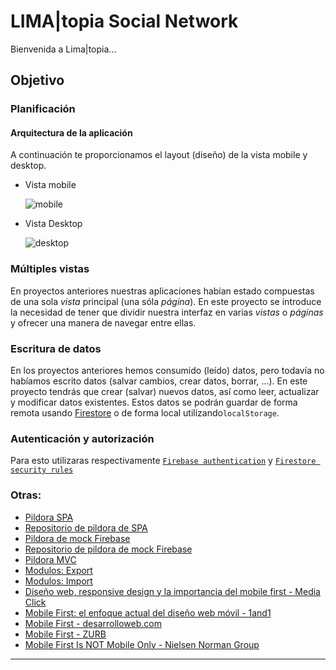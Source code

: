 # LIMA|topia Social Network

Bienvenida a Lima|topia...

## Objetivo

### Planificación

#### Arquitectura de la aplicación

A continuación te proporcionamos el layout (diseño) de la vista mobile y desktop.

- Vista mobile

  ![mobile](https://storage.googleapis.com/md-links/vistasMobile.png)

- Vista Desktop

  ![desktop](https://storage.googleapis.com/md-links/viewDesktop.png)

### Múltiples vistas

En proyectos anteriores nuestras aplicaciones habían estado compuestas de una
sola _vista_ principal (una sóla _página_). En este proyecto se introduce la
necesidad de tener que dividir nuestra interfaz en varias _vistas_ o _páginas_
y ofrecer una manera de navegar entre ellas.

### Escritura de datos

En los proyectos anteriores hemos consumido (leído) datos, pero todavía no
habíamos escrito datos (salvar cambios, crear datos, borrar, ...). En este
proyecto tendrás que crear (salvar) nuevos datos, así como leer, actualizar y
modificar datos existentes. Estos datos se podrán guardar de forma remota
usando [Firestore](https://firebase.google.com/docs/firestore) o de forma
local utilizando`localStorage`.

### Autenticación y autorización

Para esto utilizaras respectivamente
[`Firebase authentication`](https://firebase.google.com/docs/auth/) y
[`Firestore security rules`](https://firebase.google.com/docs/firestore/security/get-started)

### Otras:

- [Pildora SPA](https://www.loom.com/share/fa63a8ad0e9a43428222c15b6f6613d3)
- [Repositorio de pildora de SPA](https://github.com/betsyvies/bootcamp-spa)
- [Pildora de mock Firebase](https://www.youtube.com/watch?v=06myVn41OTY&t=1s)
- [Repositorio de pildora de mock Firebase](https://github.com/Danielalab/2018-2-Testing)
- [Pildora MVC](https://github.com/merunga/todomvc-vanillajs)
- [Modulos: Export](https://developer.mozilla.org/es/docs/Web/JavaScript/Referencia/Sentencias/export)
- [Modulos: Import](https://developer.mozilla.org/es/docs/Web/JavaScript/Referencia/Sentencias/import)
- [Diseño web, responsive design y la importancia del mobile first - Media Click](https://www.mediaclick.es/blog/diseno-web-responsive-design-y-la-importancia-del-mobile-first/)
- [Mobile First: el enfoque actual del diseño web móvil - 1and1](https://www.1and1.es/digitalguide/paginas-web/diseno-web/mobile-first-la-nueva-tendencia-del-diseno-web/)
- [Mobile First - desarrolloweb.com](https://desarrolloweb.com/articulos/mobile-first-responsive.html)
- [Mobile First - ZURB](https://zurb.com/word/mobile-first)
- [Mobile First Is NOT Mobile Only - Nielsen Norman Group](https://www.nngroup.com/articles/mobile-first-not-mobile-only/)

---
